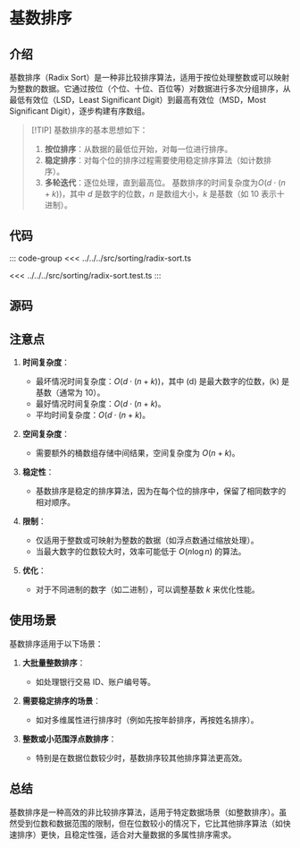 # 基数排序

## 介绍

基数排序（Radix Sort）是一种非比较排序算法，适用于按位处理整数或可以映射为整数的数据。它通过按位（个位、十位、百位等）对数据进行多次分组排序，从最低有效位（LSD，Least Significant Digit）到最高有效位（MSD，Most Significant Digit），逐步构建有序数组。

> [!TIP] 基数排序的基本思想如下：
>
> 1. **按位排序**：从数据的最低位开始，对每一位进行排序。
> 2. **稳定排序**：对每个位的排序过程需要使用稳定排序算法（如计数排序）。
> 3. **多轮迭代**：逐位处理，直到最高位。
>    基数排序的时间复杂度为$O(d \cdot (n + k))$，其中 $d$ 是数字的位数，$n$ 是数组大小，$k$ 是基数（如 10 表示十进制）。

## 代码

::: code-group
<<< ../../../src/sorting/radix-sort.ts

<<< ../../../src/sorting/radix-sort.test.ts
:::

## 源码

<SourceGroup/>

## 注意点

1. **时间复杂度**：

   - 最坏情况时间复杂度：$O(d \cdot (n + k))$，其中 \(d\) 是最大数字的位数，\(k\) 是基数（通常为 10）。
   - 最好情况时间复杂度：$O(d \cdot (n + k)$。
   - 平均时间复杂度：$O(d \cdot (n + k)$。

2. **空间复杂度**：

   - 需要额外的桶数组存储中间结果，空间复杂度为 $O(n + k)$。

3. **稳定性**：

   - 基数排序是稳定的排序算法，因为在每个位的排序中，保留了相同数字的相对顺序。

4. **限制**：

   - 仅适用于整数或可映射为整数的数据（如浮点数通过缩放处理）。
   - 当最大数字的位数较大时，效率可能低于 $O(n \log n)$ 的算法。

5. **优化**：
   - 对于不同进制的数字（如二进制），可以调整基数 $k$ 来优化性能。

## 使用场景

基数排序适用于以下场景：

1. **大批量整数排序**：

   - 如处理银行交易 ID、账户编号等。

2. **需要稳定排序的场景**：

   - 如对多维属性进行排序时（例如先按年龄排序，再按姓名排序）。

3. **整数或小范围浮点数排序**：
   - 特别是在数据位数较少时，基数排序较其他排序算法更高效。

## 总结

基数排序是一种高效的非比较排序算法，适用于特定数据场景（如整数排序）。虽然受到位数和数据范围的限制，但在位数较小的情况下，它比其他排序算法（如快速排序）更快，且稳定性强，适合对大量数据的多属性排序需求。
